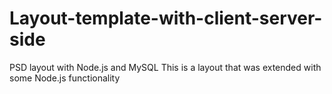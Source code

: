 # Layout-template-with-client-server-side
PSD layout with Node.js and MySQL
This is a layout that was extended with some Node.js functionality
